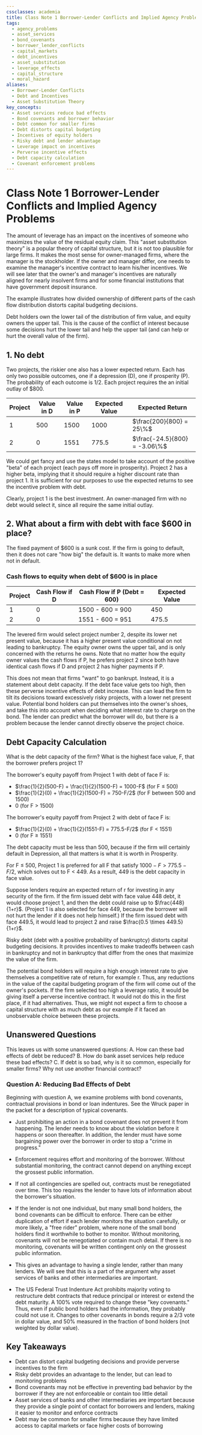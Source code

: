 ```yaml
---
cssclasses: academia
title: Class Note 1 Borrower-Lender Conflicts and Implied Agency Problems
tags:
  - agency_problems
  - asset_services
  - bond_covenants
  - borrower_lender_conflicts
  - capital_markets
  - debt_incentives
  - asset_substitution
  - leverage_effects
  - capital_structure
  - moral_hazard
aliases:
  - Borrower-Lender Conflicts
  - Debt and Incentives  
  - Asset Substitution Theory
key_concepts:
  - Asset services reduce bad effects
  - Bond covenants and borrower behavior
  - Debt common for smaller firms
  - Debt distorts capital budgeting
  - Incentives of equity holders
  - Risky debt and lender advantage
  - Leverage impact on incentives
  - Perverse incentive effects
  - Debt capacity calculation
  - Covenant enforcement problems
---
```


# Class Note 1 Borrower-Lender Conflicts and Implied Agency Problems

The amount of leverage has an impact on the incentives of someone who maximizes the value of the residual equity claim. This "asset substitution theory" is a popular theory of capital structure, but it is not too plausible for large firms. It makes the most sense for owner-managed firms, where the manager is the stockholder. If the owner and manager differ, one needs to examine the manager's incentive contract to learn his/her incentives. We will see later that the owner's and manager's incentives are naturally aligned for nearly insolvent firms and for some financial institutions that have government deposit insurance.

The example illustrates how divided ownership of different parts of the cash flow distribution distorts capital budgeting decisions.

Debt holders own the lower tail of the distribution of firm value, and equity owners the upper tail. This is the cause of the conflict of interest because some decisions hurt the lower tail and help the upper tail (and can help or hurt the overall value of the firm).

## 1. No debt

Two projects, the riskier one also has a lower expected return. Each has only two possible outcomes, one if a depression (D), one if prosperity (P). The probability of each outcome is 1/2. Each project requires the an initial outlay of $800.

 | Project | Value in D | Value in P | Expected Value | Expected Return | 
 | --------- | ------------ | ------------ | ---------------- | ----------------- | 
 | 1 | 500 | 1500 | 1000 | $\frac{200}{800} = 25\%$ | 
 | 2 | 0 | 1551 | 775.5 | $\frac{-24.5}{800} = -3.06\%$ | 

We could get fancy and use the states model to take account of the positive "beta" of each project (each pays off more in prosperity). Project 2 has a higher beta, implying that it should require a higher discount rate than project 1. It is sufficient for our purposes to use the expected returns to see the incentive problem with debt.

Clearly, project 1 is the best investment. An owner-managed firm with no debt would select it, since all require the same initial outlay.

## 2. What about a firm with debt with face $600 in place?

The fixed payment of $600 is a sunk cost. If the firm is going to default, then it does not care "how big" the default is. It wants to make more when not in default.

### Cash flows to equity when debt of $600 is in place

 | Project | Cash Flow if D | Cash Flow if P (Debt = 600) | Expected Value | 
 | --------- | ---------------- | --------------------------- | ---------------- | 
 | 1 | 0 | 1500 - 600 = 900 | 450 | 
 | 2 | 0 | 1551 - 600 = 951 | 475.5 | 

The levered firm would select project number 2, despite its lower net present value, because it has a higher present value conditional on not leading to bankruptcy. The equity owner owns the upper tail, and is only concerned with the returns he owns. Note that no matter how the equity owner values the cash flows if P, he prefers project 2 since both have identical cash flows if D and project 2 has higher payments if P.

This does not mean that firms "want" to go bankrupt. Instead, it is a statement about debt capacity. If the debt face value gets too high, then these perverse incentive effects of debt increase. This can lead the firm to tilt its decisions toward excessively risky projects, with a lower net present value. Potential bond holders can put themselves into the owner's shoes, and take this into account when deciding what interest rate to charge on the bond. The lender can predict what the borrower will do, but there is a problem because the lender cannot directly observe the project choice.

## Debt Capacity Calculation

What is the debt capacity of the firm? What is the highest face value, F, that the borrower prefers project 1?

The borrower's equity payoff from Project 1 with debt of face F is:
- $\frac{1}{2}(500-F) + \frac{1}{2}(1500-F) = 1000-F$ (for F ≤ 500)
- $\frac{1}{2}(0) + \frac{1}{2}(1500-F) = 750-F/2$ (for F between 500 and 1500)
- 0 (for F > 1500)

The borrower's equity payoff from Project 2 with debt of face F is:
- $\frac{1}{2}(0) + \frac{1}{2}(1551-F) = 775.5-F/2$ (for F < 1551)
- 0 (for F ≥ 1551)

The debt capacity must be less than 500, because if the firm will certainly default in Depression, all that matters is what it is worth in Prosperity.

For F ≤ 500, Project 1 is preferred for all F that satisfy $1000-F > 775.5-F/2$, which solves out to F < 449. As a result, 449 is the debt capacity in face value.

Suppose lenders require an expected return of r for investing in any security of the firm. If the firm issued debt with face value 448 debt, it would choose project 1, and then the debt could raise up to $\frac{448}{1+r}$. (Project 1 is also selected for face 449, because the borrower will not hurt the lender if it does not help himself.) If the firm issued debt with face 449.5, it would lead to project 2 and raise $\frac{0.5 \times 449.5}{1+r}$.

Risky debt (debt with a positive probability of bankruptcy) distorts capital budgeting decisions. It provides incentives to make tradeoffs between cash in bankruptcy and not in bankruptcy that differ from the ones that maximize the value of the firm.

The potential bond holders will require a high enough interest rate to give themselves a competitive rate of return, for example r. Thus, any reductions in the value of the capital budgeting program of the firm will come out of the owner's pockets. If the firm selected too high a leverage ratio, it would be giving itself a perverse incentive contract. It would not do this in the first place, if it had alternatives. Thus, we might not expect a firm to choose a capital structure with as much debt as our example if it faced an unobservable choice between these projects.

## Unanswered Questions

This leaves us with some unanswered questions:
A. How can these bad effects of debt be reduced?
B. How do bank asset services help reduce these bad effects?
C. If debt is so bad, why is it so common, especially for smaller firms? Why not use another financial contract?

### Question A: Reducing Bad Effects of Debt

Beginning with question A, we examine problems with bond covenants, contractual provisions in bond or loan indentures. See the Wruck paper in the packet for a description of typical covenants.

- Just prohibiting an action in a bond covenant does not prevent it from happening. The lender needs to know about the violation before it happens or soon thereafter. In addition, the lender must have some bargaining power over the borrower in order to stop a "crime in progress."

- Enforcement requires effort and monitoring of the borrower. Without substantial monitoring, the contract cannot depend on anything except the grossest public information.

- If not all contingencies are spelled out, contracts must be renegotiated over time. This too requires the lender to have lots of information about the borrower's situation.

- If the lender is not one individual, but many small bond holders, the bond covenants can be difficult to enforce. There can be either duplication of effort if each lender monitors the situation carefully, or more likely, a "free rider" problem, where none of the small bond holders find it worthwhile to bother to monitor. Without monitoring, covenants will not be renegotiated or contain much detail. If there is no monitoring, covenants will be written contingent only on the grossest public information.

- This gives an advantage to having a single lender, rather than many lenders. We will see that this is a part of the argument why asset services of banks and other intermediaries are important.

- The US Federal Trust Indenture Act prohibits majority voting to restructure debt contracts that reduce principal or interest or extend the debt maturity. A 100% vote required to change these "key covenants." Thus, even if public bond holders had the information, they probably could not use it. Changes to other covenants in bonds require a 2/3 vote in dollar value, and 50% measured in the fraction of bond holders (not weighted by dollar value).

## Key Takeaways

- Debt can distort capital budgeting decisions and provide perverse incentives to the firm
- Risky debt provides an advantage to the lender, but can lead to monitoring problems
- Bond covenants may not be effective in preventing bad behavior by the borrower if they are not enforceable or contain too little detail
- Asset services of banks and other intermediaries are important because they provide a single point of contact for borrowers and lenders, making it easier to monitor and enforce contracts
- Debt may be common for smaller firms because they have limited access to capital markets or face higher costs of borrowing

